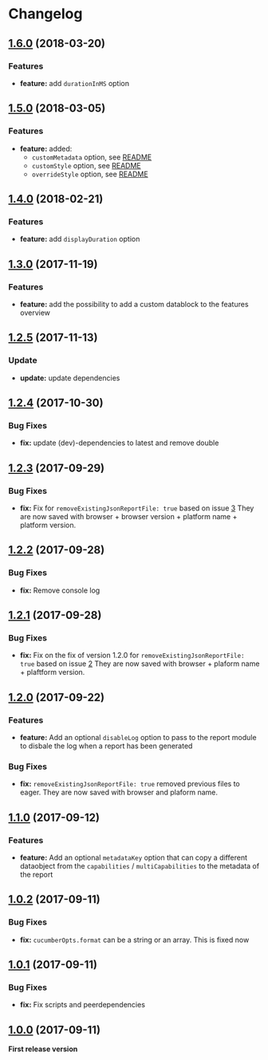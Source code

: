 # Changelog

<a name="1.6.0"></a>
## [1.6.0](https://github.com/wswebcreation/protractor-multiple-cucumber-html-reporter-plugin/compare/v1.5.0...v1.6.0) (2018-03-20)

### Features

* **feature:** add `durationInMS` option


<a name="1.5.0"></a>
## [1.5.0](https://github.com/wswebcreation/protractor-multiple-cucumber-html-reporter-plugin/compare/v1.4.0...v1.5.0) (2018-03-05)

### Features

* **feature:** added:
    * `customMetadata` option, see [README](https://github.com/wswebcreation/protractor-multiple-cucumber-html-reporter-plugin/blob/master/README.md#customMetadata)
    * `customStyle` option, see [README](https://github.com/wswebcreation/protractor-multiple-cucumber-html-reporter-plugin/blob/master/README.md#customStyle)
    * `overrideStyle` option, see [README](https://github.com/wswebcreation/protractor-multiple-cucumber-html-reporter-plugin/blob/master/README.md#overrideStyle)

<a name="1.4.0"></a>
## [1.4.0](https://github.com/wswebcreation/protractor-multiple-cucumber-html-reporter-plugin/compare/v1.3.0...v1.4.0) (2018-02-21)

### Features

* **feature:** add `displayDuration` option


<a name="1.3.0"></a>
## [1.3.0](https://github.com/wswebcreation/protractor-multiple-cucumber-html-reporter-plugin/compare/v1.2.5...v1.3.0) (2017-11-19)

### Features

* **feature:** add the possibility to add a custom datablock to the features overview


<a name="1.2.5"></a>
## [1.2.5](https://github.com/wswebcreation/protractor-multiple-cucumber-html-reporter-plugin/compare/v1.2.4...v1.2.5) (2017-11-13)

### Update

* **update:** update dependencies


<a name="1.2.4"></a>
## [1.2.4](https://github.com/wswebcreation/protractor-multiple-cucumber-html-reporter-plugin/compare/v1.2.3...v1.2.4) (2017-10-30)

### Bug Fixes

* **fix:** update (dev)-dependencies to latest and remove double 

<a name="1.2.3"></a>
## [1.2.3](https://github.com/wswebcreation/protractor-multiple-cucumber-html-reporter-plugin/compare/v1.2.2...v1.2.3) (2017-09-29)

### Bug Fixes

* **fix:** Fix for `removeExistingJsonReportFile: true` based on issue [3](https://github.com/wswebcreation/protractor-multiple-cucumber-html-reporter-plugin/issues/3) They are now saved with browser + browser version + platform name + platform version.

<a name="1.2.2"></a>
## [1.2.2](https://github.com/wswebcreation/protractor-multiple-cucumber-html-reporter-plugin/compare/v1.2.1...v1.2.2) (2017-09-28)

### Bug Fixes

* **fix:** Remove console log


<a name="1.2.1"></a>
## [1.2.1](https://github.com/wswebcreation/protractor-multiple-cucumber-html-reporter-plugin/compare/v1.2.0...v1.2.1) (2017-09-28)

### Bug Fixes

* **fix:** Fix on the fix of version 1.2.0 for `removeExistingJsonReportFile: true` based on issue [2](https://github.com/wswebcreation/protractor-multiple-cucumber-html-reporter-plugin/issues/2) They are now saved with browser + plaform name + plaftform version.


<a name="1.2.0"></a>
## [1.2.0](https://github.com/wswebcreation/protractor-multiple-cucumber-html-reporter-plugin/compare/v1.1.0...v1.2.0) (2017-09-22)

### Features

* **feature:** Add an optional `disableLog` option to pass to the report module to disbale the log when a report has been generated

### Bug Fixes

* **fix:** `removeExistingJsonReportFile: true` removed previous files to eager. They are now saved with browser and plaform name.


<a name="1.1.0"></a>
## [1.1.0](https://github.com/wswebcreation/protractor-multiple-cucumber-html-reporter-plugin/compare/v1.0.2...v1.1.0) (2017-09-12)

### Features

* **feature:** Add an optional `metadataKey` option that can copy a different dataobject from the `capabilities` / `multiCapabilities` to the metadata of the report


<a name="1.0.2"></a>
## [1.0.2](https://github.com/wswebcreation/protractor-multiple-cucumber-html-reporter-plugin/compare/v1.0.1...v1.0.2) (2017-09-11)

### Bug Fixes

* **fix:** `cucumberOpts.format` can be a string or an array. This is fixed now


<a name="1.0.1"></a>
## [1.0.1](https://github.com/wswebcreation/protractor-multiple-cucumber-html-reporter-plugin/compare/v1.0.0...v1.0.1) (2017-09-11)

### Bug Fixes

* **fix:** Fix scripts and peerdependencies


<a name="1.0.0"></a>
## [1.0.0](https://github.com/wswebcreation/protractor-multiple-cucumber-html-reporter-plugin/tree/v1.0.0) (2017-09-11)


**First release version**
